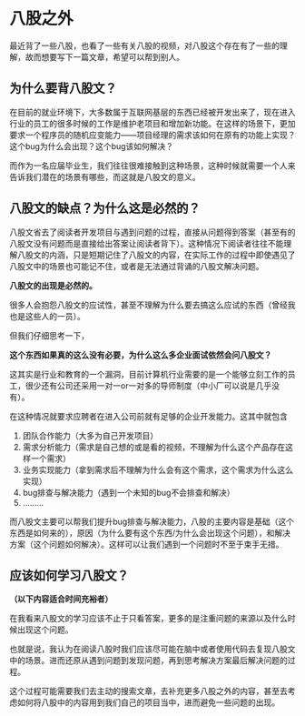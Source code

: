 # 八股之外

最近背了一些八股，也看了一些有关八股的视频，对八股这个存在有了一些的理解，故而想要写下一篇文章，希望可以帮到别人。

## 为什么要背八股文？

在目前的就业环境下，大多数属于互联网基层的东西已经被开发出来了，现在进入行业的员工的很多时候的工作是维护老项目和增加新功能。在这样的场景下，更加要求一个程序员的随机应变能力——项目经理的需求该如何在原有的功能上实现？这个bug为什么会出现？这个bug该如何解决？

而作为一名应届毕业生，我们往往很难接触到这种场景，这种时候就需要一个人来告诉我们潜在的场景有哪些，而这就是八股文的意义。

## 八股文的缺点？为什么这是必然的？

八股文省去了阅读者开发项目与遇到问题的过程，直接从问题得到答案（甚至有的八股文没有问题而是直接给出答案让阅读者背下）。这种情况下阅读者往往不能理解八股文的内涵，只是短期记住了八股文的内容，在实际工作的过程中即使遇见了八股文中的场景也可能记不住，或者是无法通过背诵的八股文解决问题。

**八股文的出现是必然的。**

很多人会抱怨八股文的应试性，甚至不理解为什么要去搞这么应试的东西（曾经我也是这些人的一员）。

但我们仔细思考一下，

**这个东西如果真的这么没有必要，为什么这么多企业面试依然会问八股文？**

这其实是行业和教育的一个漏洞，目前计算机行业需要的是一个能够立刻工作的员工，很少还有公司还采用一对一or一对多的导师制度（中小厂可以说是几乎没有）。

在这种情况就要求应聘者在进入公司前就有足够的企业开发能力。这其中就包含

1. 团队合作能力（大多为自己开发项目）
2. 需求分析能力（需求是自己想的或是看的视频，不理解为什么这个产品存在这样一个需求）
3. 业务实现能力（拿到需求后不理解为什么会有这个需求，这个需求为什么这么实现）
4. bug排查与解决能力（遇到一个未知的bug不会排查和解决）
5. .........

而八股文主要可以帮我们提升bug排查与解决能力，八股的主要内容是基础（这个东西是如何来的），原因（为什么要有这个东西/为什么会出现这个问题），和解决方案（这个问题如何解决）。这样可以让我们遇到一个问题时不至于束手无措。

## 应该如何学习八股文？

**（以下内容适合时间充裕者）**

在我看来八股文的学习应该不止于只看答案，更多的是注重问题的来源以及什么时候出现这个问题。

也就是说，我认为在阅读八股时我们应该尽可能在脑中或者使用代码去复现八股文中的场景。进而还原从遇到问题到发现问题，再到思考解决方案最后解决问题的过程。

这个过程可能需要我们去主动的搜索文章，去补充更多八股之外的内容，甚至去考虑如何将八股中的内容用到我们自己的项目当中，进而避免一些问题的出现。

